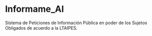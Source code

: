 # Informame_AI
Sistema de Peticiones de Información Pública en poder de los Sujetos Obligados de acuerdo a la LTAIPES.
